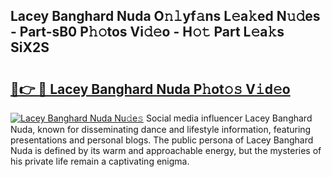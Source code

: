 ## Lacey Banghard Nuda O𝚗𝚕yf𝚊ns L𝚎a𝚔ed N𝚞𝚍es - Part-sB0 P𝚑𝚘tos Vi𝚍𝚎o - H𝚘𝚝 Part L𝚎a𝚔s SiX2S

# <h2><a href="http://kf99g6d.oniu.top/?m=Lacey+Banghard+Nuda">🔗👉 🔴 Lacey Banghard Nuda P𝚑ot𝚘𝚜 V𝚒d𝚎o</a></h2>

[![Lacey Banghard Nuda Nu𝚍e𝚜](https://i.imgur.com/0qMVB7G.gif)](http://kf99g6d.oniu.top/?m=Lacey+Banghard+Nuda)
Social media influencer Lacey Banghard Nuda, known for disseminating dance and lifestyle information, featuring presentations and personal blogs. The public persona of Lacey Banghard Nuda is defined by its warm and approachable energy, but the mysteries of his private life remain a captivating enigma.  
